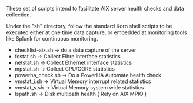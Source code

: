 These set of scripts intend to facilitate AIX server health checks and data collection.

Under the "sh" directory, follow the standard Korn shell scripts to be executed either at one time data capture, or embedded at monitoring tools like Splunk for continuous monitoring.
 - checklist-aix.sh  -> do a data capture of the server
 - fcstat.sh -> Collect Fibre interface statistics
 - netstat.sh  -> Collect Ethernet interface statistics 
 - mpstat.sh -> Collect CPU/CORE statistics
 - powerha_check.sh  -> Do a PowerHA Automate health check
 - vmstat_i.sh -> Virtual Memory interrupt related statistics
 - vmstat_s.sh  -> Virtual Memory system wide statistics
 - lspath.sh -> Disk multipath health ( Rely on AIX MPIO )



